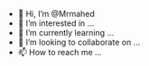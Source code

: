 - 👋 Hi, I’m @Mrmahed
- 👀 I’m interested in ...
- 🌱 I’m currently learning ...
- 💞️ I’m looking to collaborate on ...
- 📫 How to reach me ...

<!---
Mrmahed/Mrmahed is a ✨ special ✨ repository because its `README.md` (this file) appears on your GitHub profile.
You can click the Preview link to take a look at your changes.
--->
